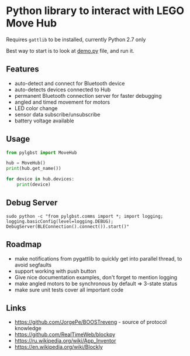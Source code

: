 # Python library to interact with LEGO Move Hub

Requires `gattlib` to be installed, currently Python 2.7 only

Best way to start is to look at [demo.py](demo.py) file, and run it.

## Features

- auto-detect and connect for Bluetooth device
- auto-detects devices connected to Hub
- permanent Bluetooth connection server for faster debugging
- angled and timed movement for motors
- LED color change
- sensor data subscribe/unsubscribe
- battery voltage available

## Usage

```python
from pylgbst import MoveHub

hub = MoveHub()
print(hub.get_name())

for device in hub.devices:
    print(device)
```

## Debug Server

```
sudo python -c "from pylgbst.comms import *; import logging; logging.basicConfig(level=logging.DEBUG); DebugServer(BLEConnection().connect()).start()"
```

## Roadmap

- make notifications from pygattlib to quickly get into parallel thread, to avoid segfaults
- support working with push button
- Give nice documentation examples, don't forget to mention logging
- make angled motors to be synchronous by default => 3-state status
- make sure unit tests cover all important code

## Links

- https://github.com/JorgePe/BOOSTreveng - source of protocol knowledge
- https://github.com/RealTimeWeb/blockpy
- https://ru.wikipedia.org/wiki/App_Inventor
- https://en.wikipedia.org/wiki/Blockly


